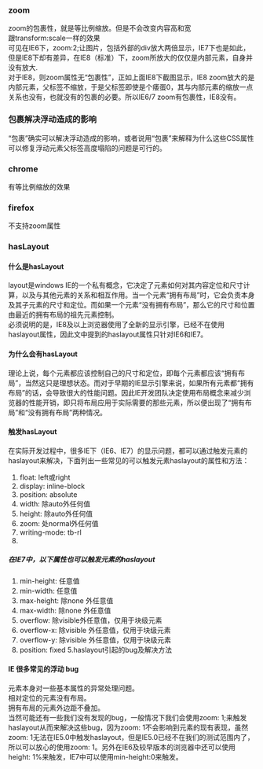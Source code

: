 ### zoom
zoom的包裹性，就是等比例缩放。但是不会改变内容高和宽  
跟transform:scale一样的效果    
可见在IE6下，zoom:2;让图片，包括外部的div放大两倍显示，IE7下也是如此，但是IE8下却有差异，在IE8（标准）下，zoom所放大的仅仅是内部元素，自身并没有放大.  
对于IE8，则zoom属性无“包裹性”，正如上面IE8下截图显示，IE8 zoom放大的是内部元素，父标签不缩放，于是父标签即使是个痿蛋0，其与内部元素的缩放一点关系也没有，也就没有的包裹的必要。所以IE6/7 zoom有包裹性，IE8没有。  


### 包裹解决浮动造成的影响
“包裹”确实可以解决浮动造成的影响，或者说用“包裹”来解释为什么这些CSS属性可以修复浮动元素父标签高度塌陷的问题是可行的。

### chrome
有等比例缩放的效果
### firefox
不支持zoom属性

### hasLayout
#### 什么是hasLayout
layout是windows IE的一个私有概念，它决定了元素如何对其内容定位和尺寸计算，以及与其他元素的关系和相互作用。当一个元素“拥有布局”时，它会负责本身及其子元素的尺寸和定位。而如果一个元素“没有拥有布局”，那么它的尺寸和位置由最近的拥有布局的祖先元素控制。  
必须说明的是，IE8及以上浏览器使用了全新的显示引擎，已经不在使用haslayout属性，因此文中提到的haslayout属性只针对IE6和IE7。  
#### 为什么会有hasLayout
理论上说，每个元素都应该控制自己的尺寸和定位，即每个元素都应该“拥有布局”，当然这只是理想状态。而对于早期的IE显示引擎来说，如果所有元素都“拥有布局”的话，会导致很大的性能问题。因此IE开发团队决定使用布局概念来减少浏览器的性能开销，即只将布局应用于实际需要的那些元素，所以便出现了“拥有布局”和“没有拥有布局”两种情况。  

#### 触发hasLayout
在实际开发过程中，很多IE下（IE6、IE7）的显示问题，都可以通过触发元素的haslayout来解决，下面列出一些常见的可以触发元素haslayout的属性和方法：  
1. float: left或right  
2. display: inline-block  
3. position: absolute  
4. width: 除auto外任何值  
5. height: 除auto外任何值  
6. zoom: 处normal外任何值  
7. writing-mode: tb-rl  
8. 
##### 在IE7中，以下属性也可以触发元素的haslayout    
1. min-height: 任意值
2. min-width: 任意值
3. max-height: 除none 外任意值
4. max-width: 除none 外任意值
5. overflow: 除visible外任意值，仅用于块级元素
6. overflow-x: 除visible 外任意值，仅用于块级元素
7. overflow-y: 除visible 外任意值，仅用于块级元素
8. position: fixed
5.haslayout引起的bug及解决方法

#### IE 很多常见的浮动 bug 
元素本身对一些基本属性的异常处理问题。  
相对定位的元素没有布局。  
拥有布局的元素外边距不叠加。  
当然可能还有一些我们没有发现的bug，一般情况下我们会使用zoom:   1;来触发haslayout从而来解决这些bug，因为zoom: 1不会影响到元素的现有表现，虽然zoom:   1无法在IE5.0中触发haslayout，但是IE5.0已经不在我们的测试范围内了，所以可以放心的使用zoom:   1。另外在IE6及较早版本的浏览器中还可以使用height: 1%来触发，IE7中可以使用min-height:0来触发。   


